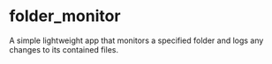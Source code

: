 # folder_monitor
A simple lightweight app that monitors a specified folder and logs any changes to its contained files.
